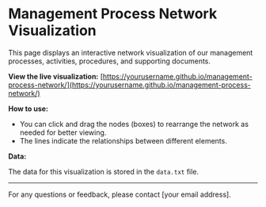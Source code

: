 # Management Process Network Visualization

This page displays an interactive network visualization of our management processes, activities, procedures, and supporting documents.

**View the live visualization:** [https://yourusername.github.io/management-process-network/](https://yourusername.github.io/management-process-network/)

**How to use:**

* You can click and drag the nodes (boxes) to rearrange the network as needed for better viewing.
* The lines indicate the relationships between different elements.

**Data:**

The data for this visualization is stored in the `data.txt` file.

---

For any questions or feedback, please contact [your email address].
